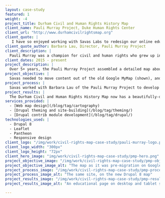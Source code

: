 ```yaml
---
layout: case-study
featured: 1
weight: -4
project_title: Durham Civil and Human Rights History Map
client_name: Pauli Murray Project, Duke Human Rights Center
client_url: "http://www.durhamcivilrightsmap.org"
client_quote: |
   I have so enjoyed working with Savas Labs to redesign our online educational civil and human rights activism map. The Savas Labs staff are knowledgeable, creative problem solvers with a real commitment to Durham and to social justice. The map is now sleek and easier to use, the best since we started it in 2009.
client_quote_author: Barbara Lau, Director, Pauli Murray Project
client_description: |
  Pauli Murray was a champion for civil and human rights who grew up in Durham. Her insights and vision continue to resonate powerfully in our times. To build a better Durham the Pauli Murray Project engages a diversity of residents to lift up the vision and legacy of activist, scholar, feminist, poet, and priest Pauli Murray in order to tackle enduring inequities and injustice in our community.
client_dates: 2015 - present
project_description: |
  Over 5+ years, the Pauli Murray Project assembled a detailed map about Durham's Civil and Human Rights history. But their data was locked in a proprietary Google Map, which broke after an API update. Savas worked with the Pauli Murray Project to create a fresh responsive design to showcase the rich detail of these important stories.
project_objective: |
  Savas needed to move content out of the old Google MyMap (shown), and provide a map which was easy to navigate but also held detailed content for each point, spanning text write-ups, photos, and audio documentary pieces. We also wanted to create a structure that would make it easy for future Duke students working with the Center to add content to the map.
project_process: |
  Savas worked with Barbara Lau of the Pauli Murray Project to develop wireframes for the new site, and built out a custom Drupal 8 theme incorporating maps both on the front page and on individual site pages. We hosted code sprints to get the [Views GeoJSON](https://www.drupal.org/project/views_geojson) module ported to Drupal 8, and even worked on updating Durham's neighborhood descriptions in OpenStreetMap so that the names of historically African-American neighborhoods would show up on the [CartoDB basemap](https://cartodb.com/location-data-services/basemaps/) for the new site and elsewhere.
project_results: |
  The Durham Civil and Human Rights History Map now has a beautifully-designed, and responsive, online home, which visitors and native Durhamites alike can use to tour the city. Savas has also written a [number](/2015/06/10/d8-theming-basics.html) [of](/2015/07/06/map-in-drupal-8.html) [highly-viewed](/2015/05/18/mapping-geojson.html) [blog](/2015/09/03/sassy-drupal-theming-part-3.html) [posts](/2015/11/05/drupal-web-mapping.html) documenting what we've learned about Drupal 8 theming and mapping from the project.
services_provided: |
  - [Web map design](/blog/tag/cartography)
  - [Drupal theming and site-building](/blog/tag/theming/)
  - [Drupal contrib module development](/blog/tag/drupal/)
technologies_used: |
  - Drupal 8
  - Leaflet
  - Pantheon
  - Responsive design
client_logo: "/img/work/civil-rights-map-case-study/pauli-murray-logo.png"
client_logo_width: "300px"
client_logo_height: "72px"
client_hero_image: "img/work/civil-rights-map-case-study/pmp-hero.png"
project_objective_image: "/img/work/civil-rights-map-case-study/pmp-objective.png"
project_objective_image_alt: "The map as it was pre-migration on Google Maps"
project_process_image: "/img/work/civil-rights-map-case-study/pmp-process.png"
project_process_image_alt: "The same site, on the new Drupal 8 map"
project_results_image: "/img/work/civil-rights-map-case-study/pmp-results.png"
project_results_image_alt: "An educational page on desktop and tablet screens"

---
```

